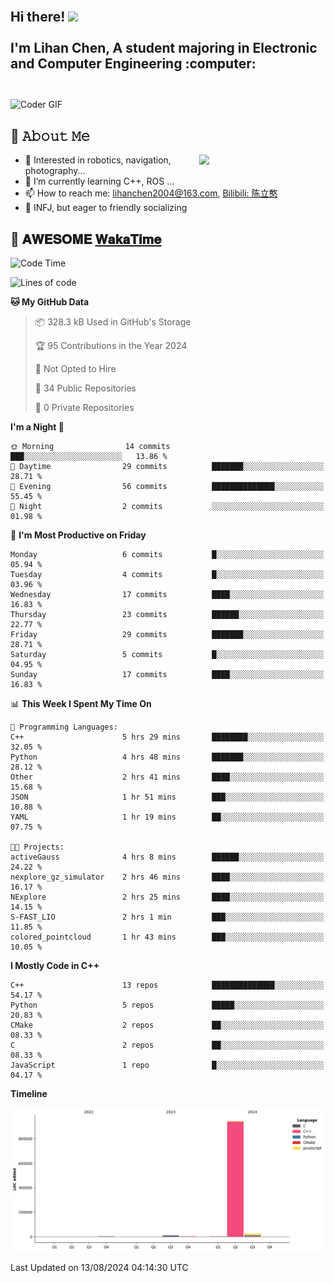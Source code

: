 <h2 align="left">
 <abc>
  <br>Hi there! <img src="https://user-images.githubusercontent.com/42378118/110234147-e3259600-7f4e-11eb-95be-0c4047144dea.gif" width="30"><br>
  <br> I'm Lihan Chen, A student majoring in Electronic and Computer Engineering :computer:<br>
  <br>
 </abc>
</h2>

<img align="center" src="https://media.giphy.com/media/SWoSkN6DxTszqIKEqv/giphy.gif" alt="Coder GIF" width="500">

## :book: 𝙰𝚋𝚘𝚞𝚝 𝙼𝚎

<img align="right" width="40%" src="https://github-readme-stats.vercel.app/api?username=LihanChen2004&show_icons=true&icon_color=CE1D2D&text_color=718096&bg_color=ffffff&hide_title=true" />

- 🌟 Interested in robotics, navigation, photography...
- 🌱 I’m currently learning C++, ROS ... 
- 📫 How to reach me: lihanchen2004@163.com, [Bilibili: 陈立憨](https://space.bilibili.com/170786212)
- 👯 INFJ, but eager to friendly socializing

## 📜 𝐀𝐖𝐄𝐒𝐎𝐌𝐄 [𝐖𝐚𝐤𝐚𝐓𝐢𝐦𝐞](https://github.com/anmol098/waka-readme-stats)

<!--START_SECTION:waka-->
![Code Time](http://img.shields.io/badge/Code%20Time-22%20hrs%2014%20mins-blue)

![Lines of code](https://img.shields.io/badge/From%20Hello%20World%20I%27ve%20Written-982.6%20thousand%20lines%20of%20code-blue)

**🐱 My GitHub Data** 

> 📦 328.3 kB Used in GitHub's Storage 
 > 
> 🏆 95 Contributions in the Year 2024
 > 
> 🚫 Not Opted to Hire
 > 
> 📜 34 Public Repositories 
 > 
> 🔑 0 Private Repositories 
 > 
**I'm a Night 🦉** 

```text
🌞 Morning                14 commits          ███░░░░░░░░░░░░░░░░░░░░░░   13.86 % 
🌆 Daytime                29 commits          ███████░░░░░░░░░░░░░░░░░░   28.71 % 
🌃 Evening                56 commits          ██████████████░░░░░░░░░░░   55.45 % 
🌙 Night                  2 commits           ░░░░░░░░░░░░░░░░░░░░░░░░░   01.98 % 
```
📅 **I'm Most Productive on Friday** 

```text
Monday                   6 commits           █░░░░░░░░░░░░░░░░░░░░░░░░   05.94 % 
Tuesday                  4 commits           █░░░░░░░░░░░░░░░░░░░░░░░░   03.96 % 
Wednesday                17 commits          ████░░░░░░░░░░░░░░░░░░░░░   16.83 % 
Thursday                 23 commits          ██████░░░░░░░░░░░░░░░░░░░   22.77 % 
Friday                   29 commits          ███████░░░░░░░░░░░░░░░░░░   28.71 % 
Saturday                 5 commits           █░░░░░░░░░░░░░░░░░░░░░░░░   04.95 % 
Sunday                   17 commits          ████░░░░░░░░░░░░░░░░░░░░░   16.83 % 
```


📊 **This Week I Spent My Time On** 

```text
💬 Programming Languages: 
C++                      5 hrs 29 mins       ████████░░░░░░░░░░░░░░░░░   32.05 % 
Python                   4 hrs 48 mins       ███████░░░░░░░░░░░░░░░░░░   28.12 % 
Other                    2 hrs 41 mins       ████░░░░░░░░░░░░░░░░░░░░░   15.68 % 
JSON                     1 hr 51 mins        ███░░░░░░░░░░░░░░░░░░░░░░   10.88 % 
YAML                     1 hr 19 mins        ██░░░░░░░░░░░░░░░░░░░░░░░   07.75 % 

🐱‍💻 Projects: 
activeGauss              4 hrs 8 mins        ██████░░░░░░░░░░░░░░░░░░░   24.22 % 
nexplore_gz_simulator    2 hrs 46 mins       ████░░░░░░░░░░░░░░░░░░░░░   16.17 % 
NExplore                 2 hrs 25 mins       ████░░░░░░░░░░░░░░░░░░░░░   14.15 % 
S-FAST_LIO               2 hrs 1 min         ███░░░░░░░░░░░░░░░░░░░░░░   11.85 % 
colored_pointcloud       1 hr 43 mins        ███░░░░░░░░░░░░░░░░░░░░░░   10.05 % 
```

**I Mostly Code in C++** 

```text
C++                      13 repos            ██████████████░░░░░░░░░░░   54.17 % 
Python                   5 repos             █████░░░░░░░░░░░░░░░░░░░░   20.83 % 
CMake                    2 repos             ██░░░░░░░░░░░░░░░░░░░░░░░   08.33 % 
C                        2 repos             ██░░░░░░░░░░░░░░░░░░░░░░░   08.33 % 
JavaScript               1 repo              █░░░░░░░░░░░░░░░░░░░░░░░░   04.17 % 
```



**Timeline**

![Lines of Code chart](https://raw.githubusercontent.com/LihanChen2004/LihanChen2004/main/assets/bar_graph.png)


 Last Updated on 13/08/2024 04:14:30 UTC
<!--END_SECTION:waka-->

<!--
**LihanChen2004/LihanChen2004** is a ✨ _special_ ✨ repository because its `README.md` (this file) appears on your GitHub profile.

Here are some ideas to get you started:

- 🔭 I’m currently working on ...
- 🌱 I’m currently learning ...
- 👯 I’m looking to collaborate on ...
- 🤔 I’m looking for help with ...
- 💬 Ask me about ...
- 📫 How to reach me: ...
- 😄 Pronouns: ...
- ⚡ Fun fact: ...
-->
